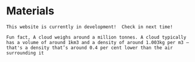 # Materials
`This website is currently in development!  Check in next time!`  
  
`Fun fact, A cloud weighs around a million tonnes. A cloud typically has a volume of around 1km3 and a density of around 1.003kg per m3 – that's a density that’s around 0.4 per cent lower than the air surrounding it `